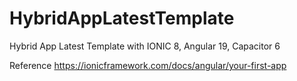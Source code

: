 # HybridAppLatestTemplate
Hybrid App Latest Template with IONIC 8, Angular 19, Capacitor 6


Reference
https://ionicframework.com/docs/angular/your-first-app
